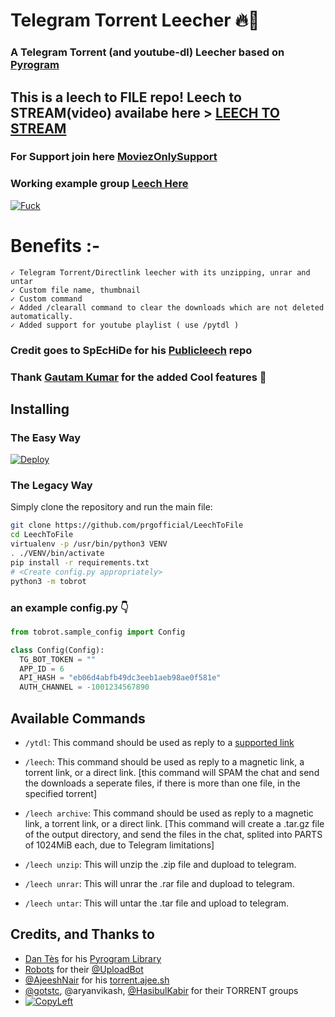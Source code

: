 # Telegram Torrent Leecher 🔥🤖

### A Telegram Torrent (and youtube-dl) Leecher based on [Pyrogram](https://github.com/pyrogram/pyrogram)

## This is a leech to FILE repo! Leech to STREAM(video) availabe here > [LEECH TO STREAM](https://github.com/prgofficial/LeechToStream)


### For Support join here [MoviezOnlySupport](https://telegram.dog/moviezonlysupport)
### Working example group [Leech Here](https://telegram.dog/leechtorrentmoviesonly)


[![Fuck ](https://deploy.cloud.run/button.svg)](https://deploy.cloud.run)

# Benefits :-
    ✓ Telegram Torrent/Directlink leecher with its unzipping, unrar and untar
    ✓ Custom file name, thumbnail
    ✓ Custom command
	✓ Added /clearall command to clear the downloads which are not deleted automatically.
	✓ Added support for youtube playlist ( use /pytdl )


### Credit goes to SpEcHiDe for his [Publicleech](https://github.com/SpEcHiDe/PublicLeech) repo

### Thank [Gautam Kumar](https://github.com/gautamajay52/TorrentLeech-Gdrive) for the added Cool features 🤩

## Installing

### The Easy Way

[![Deploy](https://www.herokucdn.com/deploy/button.svg)](https://heroku.com/deploy?template=https://github.com/uffjatt/filet)


### The Legacy Way

Simply clone the repository and run the main file:

```sh
git clone https://github.com/prgofficial/LeechToFile
cd LeechToFile
virtualenv -p /usr/bin/python3 VENV
. ./VENV/bin/activate
pip install -r requirements.txt
# <Create config.py appropriately>
python3 -m tobrot
```

### an example config.py 👇
```py
from tobrot.sample_config import Config

class Config(Config):
  TG_BOT_TOKEN = ""
  APP_ID = 6
  API_HASH = "eb06d4abfb49dc3eeb1aeb98ae0f581e"
  AUTH_CHANNEL = -1001234567890
```


## Available Commands

* `/ytdl`: This command should be used as reply to a [supported link](https://ytdl-org.github.io/youtube-dl/supportedsites.html)

* `/leech`: This command should be used as reply to a magnetic link, a torrent link, or a direct link. [this command will SPAM the chat and send the downloads a seperate files, if there is more than one file, in the specified torrent]

* `/leech archive`: This command should be used as reply to a magnetic link, a torrent link, or a direct link. [This command will create a .tar.gz file of the output directory, and send the files in the chat, splited into PARTS of 1024MiB each, due to Telegram limitations]

* `/leech unzip`: This will unzip the .zip file and dupload to telegram.

* `/leech unrar`: This will unrar the .rar file and dupload to telegram.

* `/leech untar`: This will untar the .tar file and upload to telegram.




## Credits, and Thanks to
* [Dan Tès](https://telegram.dog/haskell) for his [Pyrogram Library](https://github.com/pyrogram/pyrogram)
* [Robots](https://telegram.dog/Robots) for their [@UploadBot](https://telegram.dog/UploadBot)
* [@AjeeshNair](https://telegram.dog/AjeeshNait) for his [torrent.ajee.sh](https://torrent.ajee.sh)
* [@gotstc](https://telegram.dog/gotstc), @aryanvikash, [@HasibulKabir](https://telegram.dog/HasibulKabir) for their TORRENT groups
* [![CopyLeft](https://telegra.ph/file/b514ed14d994557a724cb.jpg)](https://telegra.ph/file/fab1017e21c42a5c1e613.mp4 "CopyLeft Credit Video")
